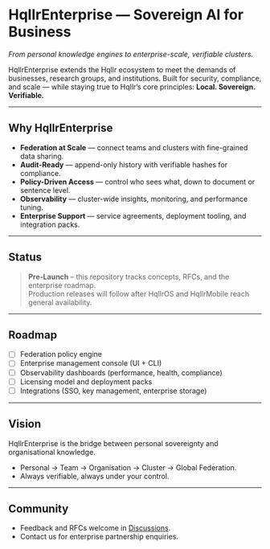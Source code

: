 # HqllrEnterprise — Sovereign AI for Business
*From personal knowledge engines to enterprise-scale, verifiable clusters.*

HqllrEnterprise extends the Hqllr ecosystem to meet the demands of businesses, research groups, and institutions. Built for security, compliance, and scale — while staying true to Hqllr’s core principles: **Local. Sovereign. Verifiable.**

---

## Why HqllrEnterprise
- **Federation at Scale** — connect teams and clusters with fine-grained data sharing.
- **Audit-Ready** — append-only history with verifiable hashes for compliance.
- **Policy-Driven Access** — control who sees what, down to document or sentence level.
- **Observability** — cluster-wide insights, monitoring, and performance tuning.
- **Enterprise Support** — service agreements, deployment tooling, and integration packs.

---

## Status
> **Pre-Launch** – this repository tracks concepts, RFCs, and the enterprise roadmap.  
> Production releases will follow after HqllrOS and HqllrMobile reach general availability.

---

## Roadmap
- [ ] Federation policy engine  
- [ ] Enterprise management console (UI + CLI)  
- [ ] Observability dashboards (performance, health, compliance)  
- [ ] Licensing model and deployment packs  
- [ ] Integrations (SSO, key management, enterprise storage)

---

## Vision
HqllrEnterprise is the bridge between personal sovereignty and organisational knowledge.  
- Personal → Team → Organisation → Cluster → Global Federation.  
- Always verifiable, always under your control.  

---

## Community
- Feedback and RFCs welcome in [Discussions](../../discussions).  
- Contact us for enterprise partnership enquiries.
